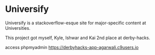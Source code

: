 # Universify

Universify is a stackoverflow-esque site for major-specific content at Universities.

This project got myself, Kyle, Ishwar and Kai 2nd place at derby-hacks.

access phpmyadmin https://derbyhacks-app-agarwali.c9users.io
